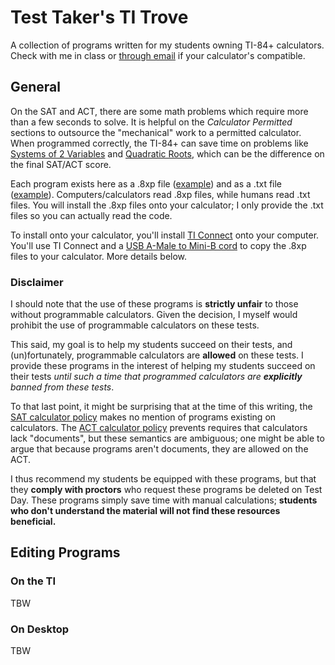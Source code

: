 # Test Taker's TI Trove
A collection of programs written for my students owning TI-84+ calculators. Check with me in class or [through email](mailto:ryan.villena@kaplan.com) if your calculator's compatible.

## General
On the SAT and ACT, there are some math problems which require more than a few seconds to solve. It is helpful on the _Calculator Permitted_ sections to outsource the "mechanical" work to a permitted calculator. When programmed correctly, the TI-84+ can save time on problems like [Systems of 2 Variables](https://github.com/RyanVillenaUCR/Test-Takers-TI-Trove/blob/bd715c6a50c9ac2ef77864290646df640d59d3cc/tests.txt#L43) and [Quadratic Roots](https://github.com/RyanVillenaUCR/Test-Takers-TI-Trove/blob/bd715c6a50c9ac2ef77864290646df640d59d3cc/tests.txt#L105), which can be the difference on the final SAT/ACT score.

Each program exists here as a .8xp file ([example](https://github.com/RyanVillenaUCR/Test-Takers-TI-Trove/blob/master/8xp/LINSYS3.8xp)) and as a .txt file ([example](https://github.com/RyanVillenaUCR/Test-Takers-TI-Trove/blob/master/src/LINSYS3.txt)). Computers/calculators read .8xp files, while humans read .txt files. You will install the .8xp files onto your calculator; I only provide the .txt files so you can actually read the code.

To install onto your calculator, you'll install [TI Connect](https://education.ti.com/en/products/computer-software/ti-connect-sw) onto your computer. You'll use TI Connect and a [USB A-Male to Mini-B cord](https://www.amazon.com/AmazonBasics-USB-2-0-Cable-Male/dp/B00NH11N5A) to copy the .8xp files to your calculator. More details below.

### Disclaimer
I should note that the use of these programs is **strictly unfair** to those without programmable calculators. Given the decision, I myself would prohibit the use of programmable calculators on these tests.

This said, my goal is to help my students succeed on their tests, and (un)fortunately, programmable calculators are **allowed** on these tests. I provide these programs in the interest of helping my students succeed on their tests _until such a time that programmed calculators are **explicitly** banned from these tests_.

To that last point, it might be surprising that at the time of this writing, the [SAT calculator policy](https://collegereadiness.collegeboard.org/sat/taking-the-test/calculator-policy) makes no mention of programs existing on calculators. The [ACT calculator policy](http://www.act.org/content/dam/act/unsecured/documents/ACT-calculator-policy.pdf) prevents requires that calculators lack "documents", but these semantics are ambiguous; one might be able to argue that because programs aren't documents, they are allowed on the ACT.

I thus recommend my students be equipped with these programs, but that they **comply with proctors** who request these programs be deleted on Test Day. These programs simply save time with manual calculations; **students who don't understand the material will not find these resources beneficial.**

## Editing Programs

### On the TI
TBW

### On Desktop
TBW
